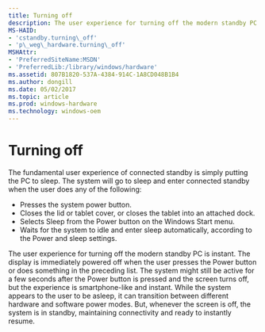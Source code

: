 ```yaml
---
title: Turning off
description: The user experience for turning off the modern standby PC is instant.
MS-HAID:
- 'cstandby.turning\_off'
- 'p\_weg\_hardware.turning\_off'
MSHAttr:
- 'PreferredSiteName:MSDN'
- 'PreferredLib:/library/windows/hardware'
ms.assetid: 807B1820-537A-4384-914C-1A8CD048B1B4
ms.author: dongill
ms.date: 05/02/2017
ms.topic: article
ms.prod: windows-hardware
ms.technology: windows-oem
---
```


# Turning off


The fundamental user experience of connected standby is simply putting the PC to sleep. The system will go to sleep and enter connected standby when the user does any of the following:

-   Presses the system power button.
-   Closes the lid or tablet cover, or closes the tablet into an attached dock.
-   Selects Sleep from the Power button on the Windows Start menu.
-   Waits for the system to idle and enter sleep automatically, according to the Power and sleep settings.

The user experience for turning off the modern standby PC is instant. The display is immediately powered off when the user presses the Power button or does something in the preceding list. The system might still be active for a few seconds after the Power button is pressed and the screen turns off, but the experience is smartphone-like and instant. While the system appears to the user to be asleep, it can transition between different hardware and software power modes. But, whenever the screen is off, the system is in standby, maintaining connectivity and ready to instantly resume.

 

 






